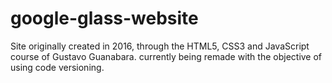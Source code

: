 # google-glass-website
 Site originally created in 2016, through the HTML5, CSS3 and JavaScript course of Gustavo Guanabara. currently being remade with the objective of using code versioning.
